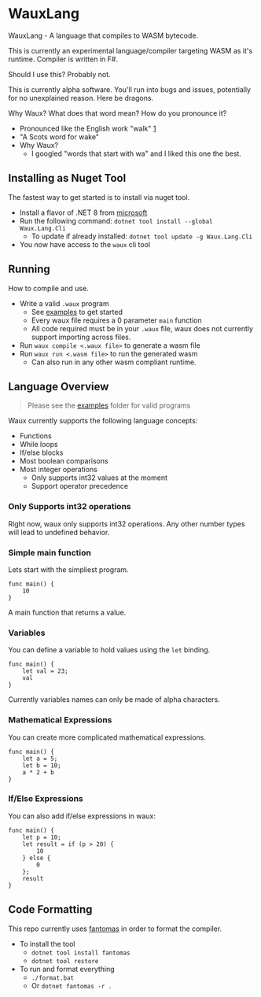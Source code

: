 # WauxLang

WauxLang - A language that compiles to WASM bytecode.

This is currently an experimental language/compiler targeting WASM as it's runtime. Compiler is written in F#.

Should I use this? Probably not.

This is currently alpha software. You'll run into bugs and issues, potentially for no unexplained reason. Here be dragons.

Why Waux? What does that word mean? How do you pronounce it?
  * Pronounced like the English work "walk" [1](https://www.collinsdictionary.com/us/dictionary/english/wauk)
  * "A Scots word for wake"
  * Why Waux?
    * I googled "words that start with wa" and I liked this one the best.

## Installing as Nuget Tool

The fastest way to get started is to install via nuget tool.

* Install a flavor of .NET 8 from [microsoft](https://dotnet.microsoft.com/en-us/download)
* Run the following command: `dotnet tool install --global Waux.Lang.Cli`
  * To update if already installed: `dotnet tool update -g Waux.Lang.Cli`
* You now have access to the `waux` cli tool

## Running

How to compile and use.

* Write a valid `.waux` program
  * See [examples](./examples/waux/) to get started
  * Every waux file requires a 0 parameter `main` function
  * All code required must be in your `.waux` file, waux does not currently support importing across files.
* Run `waux compile <.waux file>` to generate a wasm file
* Run `waux run <.wasm file>` to run the generated wasm
  * Can also run in any other wasm compliant runtime.

## Language Overview

> Please see the [examples](./examples/waux/) folder for valid programs

Waux currently supports the following language concepts:
* Functions
* While loops
* If/else blocks
* Most boolean comparisons
* Most integer operations
  * Only supports int32 values at the moment
  * Support operator precedence

### Only Supports int32 operations

Right now, waux only supports int32 operations. Any other number types will lead to undefined behavior.

### Simple main function

Lets start with the simpliest program.
```
func main() {
    10
}
```

A main function that returns a value.

### Variables

You can define a variable to hold values using the `let` binding.

```
func main() {
    let val = 23;
    val
}
```

Currently variables names can only be made of alpha characters.

### Mathematical Expressions

You can create more complicated mathematical expressions.

```
func main() {
    let a = 5;
    let b = 10;
    a * 2 + b
}
```

### If/Else Expressions

You can also add if/else expressions in waux:

```
func main() { 
    let p = 10;
    let result = if (p > 20) {
        10
    } else {
        0
    };
    result
}
```

## Code Formatting

This repo currently uses [fantomas](https://fsprojects.github.io/fantomas/) in order to format the compiler.

* To install the tool
  * `dotnet tool install fantomas`
  * `dotnet tool restore`
* To run and format everything
  * `./format.bat`
  * Or `dotnet fantomas -r .`